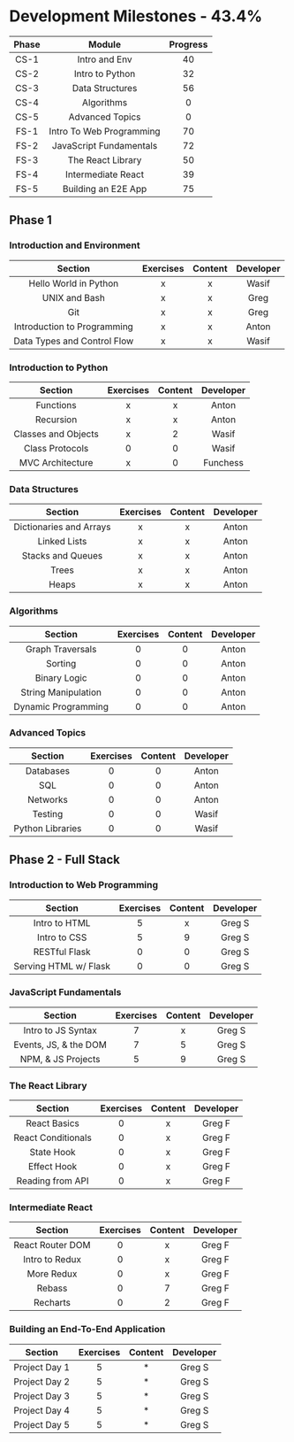 # Development Milestones - 43.4%

|Phase |    Module               | Progress       | 
|:----:|:-----------------------:|:--------------:|
| CS-1 | Intro and Env           | 40             |
| CS-2 | Intro to Python         | 32             |
| CS-3 | Data Structures         | 56             |
| CS-4 | Algorithms              | 0              |
| CS-5 | Advanced Topics         | 0              |
| FS-1 | Intro To Web Programming| 70             |
| FS-2 | JavaScript Fundamentals | 72             |
| FS-3 | The React Library       | 50             |
| FS-4 | Intermediate React      | 39             |
| FS-5 | Building an E2E App     | 75             |

## Phase 1

### Introduction and Environment

|    Section                         | Exercises      |  Content      | Developer |
|:----------------------------------:|:--------------:|:-------------:|:---------:|
| Hello World in Python              | x              | x             | Wasif     |
| UNIX and Bash                      | x              | x             | Greg      |
| Git                                | x              | x             | Greg      |
| Introduction to Programming        | x              | x             | Anton     |
| Data Types and Control Flow        | x              | x             | Wasif     |

### Introduction to Python

|    Section                  | Exercises      |  Content      | Developer |
|:---------------------------:|:--------------:|:-------------:|:---------:|
| Functions                   | x              | x             | Anton     |
| Recursion                   | x              | x             | Anton     |
| Classes and Objects         | x              | 2             | Wasif     |
| Class Protocols             | 0              | 0             | Wasif     |
| MVC Architecture            | x              | 0             | Funchess  |

### Data Structures

|    Section              | Exercises      |  Content      | Developer |
|:-----------------------:|:--------------:|:-------------:|:---------:|
| Dictionaries and Arrays | x              | x             | Anton     |
| Linked Lists            | x              | x             | Anton     |
| Stacks and Queues       | x              | x             | Anton     |
| Trees                   | x              | x             | Anton     |
| Heaps                   | x              | x             | Anton     |

### Algorithms

|    Section           | Exercises      |  Content      | Developer |
|:--------------------:|:--------------:|:-------------:|:---------:|
| Graph Traversals     | 0              | 0             | Anton     |
| Sorting              | 0              | 0             | Anton     |
| Binary Logic         | 0              | 0             | Anton     |
| String Manipulation  | 0              | 0             | Anton     |
| Dynamic Programming  | 0              | 0             | Anton     |

### Advanced Topics

|    Section        | Exercises      |  Content      | Developer |
|:-----------------:|:--------------:|:-------------:|:---------:|
| Databases         | 0              | 0             | Anton     |
| SQL               | 0              | 0             | Anton     |
| Networks          | 0              | 0             | Anton     |
| Testing           | 0              | 0             | Wasif     |
| Python Libraries  | 0              | 0             | Wasif     

## Phase 2 - Full Stack

### Introduction to Web Programming
|    Section           | Exercises      |  Content      | Developer |
|:--------------------:|:--------------:|:-------------:|:---------:|
| Intro to HTML        | 5              | x             | Greg S    | 
| Intro to CSS         | 5              | 9             | Greg S    | 
| RESTful Flask        | 0              | 0             | Greg S    | 
| Serving HTML w/ Flask| 0              | 0             | Greg S    | 

### JavaScript Fundamentals
|    Section           | Exercises      |  Content      | Developer |
|:--------------------:|:--------------:|:-------------:|:---------:|
| Intro to JS Syntax   | 7              | x             | Greg S    |
| Events, JS, & the DOM| 7              | 5             | Greg S    |
| NPM, & JS Projects   | 5              | 9             | Greg S    |

### The React  Library
|    Section           | Exercises      |  Content      | Developer |
|:--------------------:|:--------------:|:-------------:|:---------:|
| React Basics         | 0              | x             | Greg F    |
| React Conditionals   | 0              | x             | Greg F    |
| State Hook           | 0              | x             | Greg F    |
| Effect Hook          | 0              | x             | Greg F    |
| Reading from API     | 0              | x             | Greg F    |

### Intermediate React
|    Section           | Exercises      |  Content      | Developer |
|:--------------------:|:--------------:|:-------------:|:---------:|
| React Router DOM     | 0              | x             | Greg F    |
| Intro to Redux       | 0              | x             | Greg F    |
| More Redux           | 0              | x             | Greg F    |
| Rebass               | 0              | 7             | Greg F    |
| Recharts             | 0              | 2             | Greg F    |

### Building an End-To-End Application
|    Section           | Exercises      |  Content      | Developer |
|:--------------------:|:--------------:|:-------------:|:---------:|
| Project Day 1        | 5              | *             | Greg S    |
| Project Day 2        | 5              | *             | Greg S    |
| Project Day 3        | 5              | *             | Greg S    |
| Project Day 4        | 5              | *             | Greg S    |
| Project Day 5        | 5              | *             | Greg S    |
